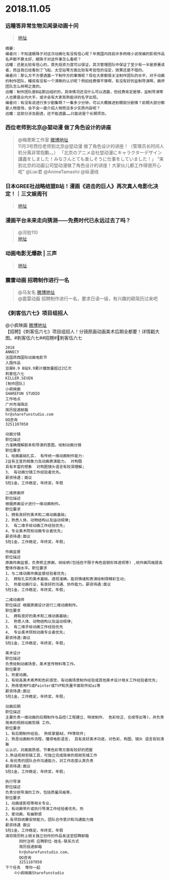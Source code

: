 # 2018.11.05

### 远瞳答异常生物见闻录动画十问
>[地址](https://mp.weixin.qq.com/s/UEBbThfOlAe2_OKpwCdjBA)  
```
摘要:
编者问：不知道眼珠子对这次动画化有没有信心呢？毕竟国内目前许多网络小说改编的影视作品名声都不算太好，眼珠子对这件事怎么看呢？
远瞳：还是比较有信心的，首先投资力度可以保证，其次管理团队中保证了至少有一半是原著读者，而且我已经看到了飞船、太空站等方面比较有考验性的设定，效果还是不错的。
编者问：那么方不方便透露一下制作方的事情呢？现在大家都很关注制作团队的水平，对于动画的制作团队，瞳叔有没有一个清晰的认识呢？例如经费够不够啊，有没有好的监制导演啊，画师团队怎么样啊之类的。
远瞳：制作团队是B站那边组织的，具体情况还没什么可以透露，但经费肯定是够，监制导演等人也算是业内大手，或许会有大家耳熟能详的名字出现。
编者问：有没有说进行多少剧集啊？一集多少分钟，可以大概推进到哪部分剧情？前期大部分都是人物登场，会不会一直介绍人物而没多少实质内容呢？
远瞳：这部分涉及剧透，还不能透露……只能说是个长期项目。
```



### 西位老师到北京@堃动漫 做了角色设计的讲座
>@梅里斯工作室 [微博地址](https://weibo.com/6361721997/H18fVoE6w)  
>11月3号西位老师到北京@堃动漫 做了角色设计的讲座！（管理员长时间人机分离非常抱歉。。）
>「北京のアニメ会社堃动漫にキャラクターデザイン講義をしました！みなさんとても楽しそうに仕事をしていました！」
>“来到北京的动画公司堃动漫做了角色设计的讲座！大家伙儿都工作得很开心呢”
>@Liar君 @AnimeTamashii @纵漫线


### 日本GREE社战略结盟B站！漫画《进击的巨人》再次真人电影化决定！｜三文娱周刊 
>[地址](https://www.bilibili.com/read/cv1462319)  

### 漫画平台未来走向猜测——免费时代已永远过去了吗？
>@河伯110  
>[地址](https://weibo.com/ttarticle/p/show?id=2309404302933633184954)  

### 动画电影无爆款 | 三声
>[地址](https://mp.weixin.qq.com/s/_BvFN8AdVWvlLzamYfHILg)  
 
### 震雷动画  招聘制作进行一名  
>@马友名 [微博地址](https://weibo.com/5953102014/H1i2k2uru)  
>@震雷动画  招聘制作进行一名，要求日语一级，有兴趣的砸简历过来吧 ​​​​ 


### 《刺客伍六七》项目组招人
 @小疯映画  [微博地址](https://weibo.com/5865562278/H1hOrg3h7)  
【招聘】《刺客伍六七》项目组招人！分镜原画动画美术后期全都要！详情戳大图。#刺客伍六七##招聘#刺客伍六七 ​​​​
``` 
2018
ANNECY
法国昂西国际动画电影节
入围作品 
豆瓣8.9 B站9.9累计播放量超过2亿次 
刺客伍六七
KILLER.SEVEN 
[制作团队] 
小疯映画
SHAREFUN STUDIO 
工作地点
广州市海珠区 
简历投递邮箱
hr@sharefunstudio.com
QQ咨询
3251107050

动画分镜
职位描述
力准确理解剧本和导演的意图，绘制动画分镜
职位要求
1、绘画基础扎实， 有传统一维动画制作能力:
2且有主宣的相象力及动画表演能力， 对构图
具有丰富的想象  对构图镜头语言有较深理解;
3、 有动画分镜工作经验者优先。
薪资待遇：面议
5险1金，工作稳定，年终奖，年假

二维原画师
职位描述
根据原画设计进行一维动画制作。
职位要求
1、拥有良好的美术和二维动画基础;
2、熟悉人体、动物结构以及运动规律;
3、 有二维手绘动画工作经验优先;
4、专业美术院校动画专业者优先;
薪资待遇:面议
5险1金，工作稳定，年终奖，年假;

作画监督
职位描述
原画作画监督，负责修正原画，统绘柄(包括但不限于角色容貌形体透视等) ,统作画风格提高整体作画水平。职位要求
1、与二维动画作画监督经验者优先;
2、 拥有扎实的美术基础，透视准确，能将情绪和表演绘制得精彩生动;
3、 热爱动画行业，有良好的沟通、协作能力。薪资待遇:面议
5险1金，工作稳定，年终奖，年假;

二维动画师
职位描述 根据原画设计进行二维动画制作。
职位要求
1、 拥有良好的美术和二维动画基础;
2、 熟悉人体、动物结构以及运动规律;
3、 有二维手绘动画工作经验优先
4、 专业美术院校动画专业者优先;
薪资待遇:面议
5险1金，工作稳定，年终奖，年假;

美术设计
职位描述
负责绘制动画场景，美术宣传物料等工作。
职位要求
1、热爱动画，
2、有较高美术素养和色彩感觉，有动画场景制作经验或其他美术设计相关工作经验者优先;
3、熟练使用PS或Painter或TVP和矢量平面软件如ai等
薪资待遇:面议
5险1金，工作稳定，年终奖，年假;

动画后期
职位描述
主要负责一维动画的后期制作与品控(工程建立、特效制作、 色彩校正、合成导出等)，并负责简单的视频动画剪辑 工作。
职位要求
1、有后期制作经验， 熟练掌握AE、PR等软件;
2、熟恶动画制作流程，懂得电影语言， 具有良好美术功底，对色彩、构图、镜头 语言有较清晰
认认识，对画面质感、节奏色彩等方面有较好的把握
3.熟话视频剪辑工具，可独立完成简单的规频剪城工作
4.有优秀的团队合作沟通能力，对工作态度认真负责
薪资待遇:面议
5险1金，工作稳定，年终奖，年假; 

执行导演
职位描述
负责分担导演的工作，包括质量风格等，
职位要求
1、动画或影视等相关专业，
2、有动画带片或执行导演工作经验者优先，热
3、爱动画，有幽默感
4.有项目统筹安排能力，团队合作意识和沟通能力强
薪资待遇 面议
5险1金，工作稳定，年终奖，年假
请将简历附上相关独立创作的作品发送至招聘邮箱
      同时注明 应聘职位-姓名-联系方式
      简历投递邮箱
      hr@sharefunstudio.com，
      QQ咨询
      3251107050
下个任务  等你一起
    ©小疯映画Sharefunstudio
```